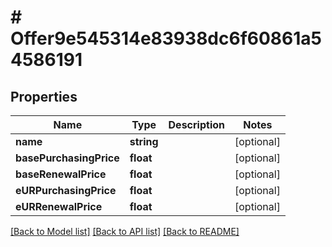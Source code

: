 # # Offer9e545314e83938dc6f60861a54586191

## Properties

Name | Type | Description | Notes
------------ | ------------- | ------------- | -------------
**name** | **string** |  | [optional]
**basePurchasingPrice** | **float** |  | [optional]
**baseRenewalPrice** | **float** |  | [optional]
**eURPurchasingPrice** | **float** |  | [optional]
**eURRenewalPrice** | **float** |  | [optional]

[[Back to Model list]](../../README.md#models) [[Back to API list]](../../README.md#endpoints) [[Back to README]](../../README.md)

